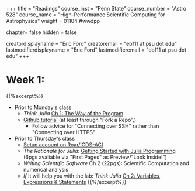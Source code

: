 +++
title = "Readings"
course_inst = "Penn State"
course_number = "Astro 528"
course_name = "High-Performance Scientific Computing for Astrophysics"
weight = 01104  #wwdpp

chapter= false
hidden = false

creatordisplayname = "Eric Ford"
creatoremail = "ebf11 at psu dot edu"
lastmodifierdisplayname = "Eric Ford"
lastmodifieremail = "ebf11 at psu dot edu"
+++


# Week 1:
{{%excerpt%}}
- Prior to Monday's class
   + _Think Julia_ [Ch 1: The Way of the Program](https://benlauwens.github.io/ThinkJulia.jl/latest/book.html#chap01)
   + [Github tutorial](https://help.github.com/articles/set-up-git) (at least through “Fork a Repo”,)
     - Follow advice for "Connecting over SSH" rather than "Connecting over HTTPS"
- Prior to Thursday's class
   + [Setup account on Roar/ICDS-ACI](../../../tips/aci/create_account/)
   + _The Rationale for Julia_: [Getting Started with Julia Programming](https://www.amazon.com/Getting-started-Julia-Programming-Language/dp/178328479X/ref=sr_1_1?ie=UTF8&qid=1440428871&sr=8-1&keywords=getting+started+julia&pebp=1440428874415&perid=1J9MNTNKZ1S134VDRWMC) (6pgs avaliable via "First Pages" as Preview/"Look Inside!")
   + _Writing Scientific Software_ Ch 2 (22pgs): Scientific Computation and numerical analysis
   + _If_ it will help you with the lab:  _Think Julia_ [Ch 2: Variables, Expressions & Statements](https://benlauwens.github.io/ThinkJulia.jl/latest/book.html#chap02)
{{%/excerpt%}}
